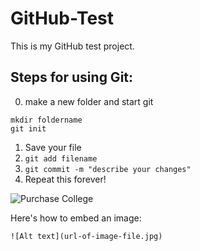 # GitHub-Test

This is my GitHub test project.

## Steps for using Git:

0. make a new folder and start git

```
mkdir foldername
git init
````

1. Save your file
2. ```git add filename```
3. ```git commit -m "describe your changes"```
4. Repeat this forever!

![Purchase College](https://www.purchase.edu/live/image/scale/2x/gid/198/width/1000/height/667/11747_New_Bioswell.rev.1567622230.jpg)


Here's how to embed an image:

```
![Alt text](url-of-image-file.jpg)
```
